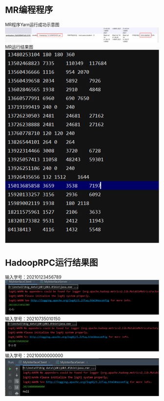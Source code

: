 # MR编程程序
MR程序Yarn运行成功示意图
![](src/main/resources/img/MR.png)
MR运行结果图
![](src/main/resources/img/MR运行结果.png)
# HadoopRPC运行结果图
输入学号：20210123456789
![](src/main/resources/img/HadoopRPC_client_1.png)
输入学号：20210735010150
![](src/main/resources/img/HadoopRPC_client_2.png)
输入学号：20210000000000
![](src/main/resources/img/HadoopRPC_client_3.png)
